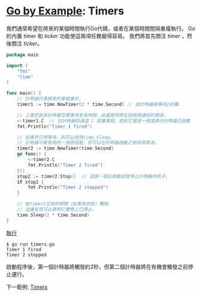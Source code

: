 # [Go by Example](../gobyexample.md): Timers

我們通常希望在將來的某個時間執行Go代碼，或者在某個時間間隔重複執行。 Go的內置 *timer* 和 *ticker* 功能使這兩項任務變得容易。 我們將首先關注 *timer* ，然後關注 *ticker*。

``` go
package main

import (
    "fmt"
    "time"
)

func main() {
    // 計時器代表將來的單個事件。
    timer1 := time.NewTimer(2 * time.Second) // 該計時器將等待2秒鐘。

    // 上面您告訴計時器您要等待多長時間，此處提供將在該時間通知的頻道。
    <-timer1.C	// 在計時器的通道 C 阻塞進程，直到它發送一個值表示計時器已啟動
    fmt.Println("Timer 1 fired")

    // 如果您只想等待，則可以使用time.Sleep。
    // 計時器可能有用的一個原因是，您可以在計時器啟動之前將其取消。
    timer2 := time.NewTimer(time.Second)
    go func() {
        <-timer2.C
        fmt.Println("Timer 2 fired")
    }()
    stop2 := timer2.Stop()  // 這是一個在啟動前就停止計時器的例子。
    if stop2 {
        fmt.Println("Timer 2 stopped")
    }

    // 給timer2足夠的時間（如果有的話）觸發，
    // 這邊反而可以表明它實際上已停止。
    time.Sleep(2 * time.Second)
}
```
[執行](http://play.golang.org/p/gF7VLRz3URM)

``` shell
$ go run timers.go
Timer 1 fired
Timer 2 stopped
```
啟動程序後，第一個計時器將觸發約2秒，但第二個計時器將在有機會觸發之前停止運行。  

下一範例: [Timers](timers.md)
